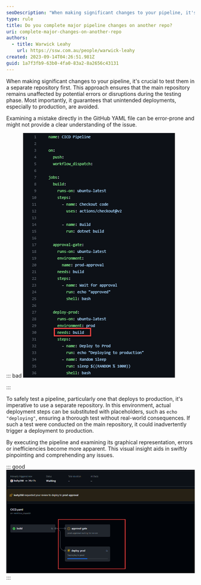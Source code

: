 ```yaml
---
seoDescription: "When making significant changes to your pipeline, it's crucial to test them in a separate repository first to avoid unintended deployments and ensure a thorough test."
type: rule
title: Do you complete major pipeline changes on another repo?
uri: complete-major-changes-on-another-repo
authors:
  - title: Warwick Leahy
    url: https://ssw.com.au/people/warwick-leahy
created: 2023-09-14T04:26:51.981Z
guid: 1a7f3fb9-63b0-4fa0-83a2-8a2656c43131
---
```

When making significant changes to your pipeline, it's crucial to test them in a separate repository first. This approach ensures that the main repository remains unaffected by potential errors or disruptions during the testing phase. Most importantly, it guarantees that unintended deployments, especially to production, are avoided.

<!--endintro-->

Examining a mistake directly in the GitHub YAML file can be error-prone and might not provide a clear understanding of the issue.

::: bad
![Figure: This should read needs: approval-gate](2023-09-14_14-05-04.png)

:::

To safely test a pipeline, particularly one that deploys to production, it's imperative to use a separate repository. In this environment, actual deployment steps can be substituted with placeholders, such as `echo "deploying"`, ensuring a thorough test without real-world consequences. If such a test were conducted on the main repository, it could inadvertently trigger a deployment to production.

By executing the pipeline and examining its graphical representation, errors or inefficiencies become more apparent. This visual insight aids in swiftly pinpointing and comprehending any issues.

::: good
![Figure: Pipeline Graph shows the issue instantly - Prod deployment and approval-gate in the wrong order](2023-09-14_14-11-09.png)
:::

